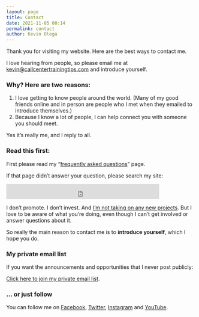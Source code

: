 ```yaml
--- 
layout: page
title: Contact
date: 2021-11-05 00:14
permalink: contact 
author: Kevin Olega 
--- 
```

Thank you for visiting my website. Here are the best ways to contact me.

I love hearing from people, so please email me at [kevin@callcentertrainingtips.com](mailto:kevin@callcentertrainingtips.com) and introduce yourself.

### Why? Here are two reasons:

1. I love getting to know people around the world. (Many of my good friends online and in person are people who I met when they emailed to introduce themselves.)
2. Because I know a lot of people, I can help connect you with someone you should meet.

Yes it’s really me, and I reply to all.

### Read this first:

First please read my “[frequently asked questions](https://minimalchanges.com/faq)” page.

If that page didn’t answer your question, please search my site:

<p><iframe src="https://duckduckgo.com/search.html?site=minimalchanges.com&prefill=Search Minimal Changes" style="overflow:hidden;margin:0;padding:0;width:408px;height:40px;" frameborder="0"></iframe></p>
 
I don’t promote. I don’t invest. And [I’m not taking on any new projects](https://olega.org/no2). But I love to be aware of what you’re doing, even though I can’t get involved or answer questions about it.

So really the main reason to contact me is to **introduce yourself**, which I hope you do.

### My private email list

If you want the announcements and opportunities that I never post publicly:

[Click here to join my private email list](https://sendfox.com/kevinolega).


### … or just follow

You can follow me on [Facebook](https://www.facebook.com/minimalchanges), [Twitter](https://twitter.com/kevinolega), [Instagram](https://instagram.com/kevinolega) and [YouTube](https://www.youtube.com/user/CCTTshow).